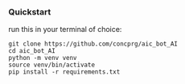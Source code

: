 ### Quickstart
run this in your terminal of choice:  
```shell
git clone https://github.com/concprg/aic_bot_AI
cd aic_bot_AI
python -m venv venv
source venv/bin/activate
pip install -r requirements.txt
```